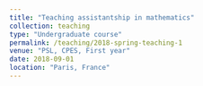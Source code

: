 ```yaml
---
title: "Teaching assistantship in mathematics"
collection: teaching
type: "Undergraduate course"
permalink: /teaching/2018-spring-teaching-1
venue: "PSL, CPES, First year"
date: 2018-09-01
location: "Paris, France"
---
```

